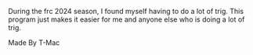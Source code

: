 During the frc 2024 season, I found myself having to do a lot of trig. This program just makes it easier for me and anyone else who is doing a lot of trig.

Made By T-Mac
